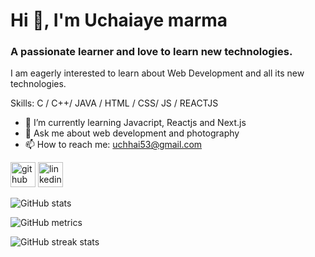 # Hi 👋, I'm Uchaiaye marma
### A passionate learner and love to learn new technologies.
I am eagerly interested to learn about Web Development and all its new technologies.

Skills: C / C++/ JAVA  / HTML / CSS/ JS / REACTJS 

- 🌱 I’m currently learning  Javacript, Reactjs and Next.js 
- 💬 Ask me about web development and photography 
- 📫 How to reach me: uchhai53@gmail.com 


[<img src='https://cdn.jsdelivr.net/npm/simple-icons@3.0.1/icons/github.svg' alt='github' height='40'>](https://github.com/uchaiaye53)  [<img src='https://cdn.jsdelivr.net/npm/simple-icons@3.0.1/icons/linkedin.svg' alt='linkedin' height='40'>](https://www.linkedin.com/in/u-chai-aye-marma-swe-sust/)  

![GitHub stats](https://github-readme-stats.vercel.app/api?username=uchaiaye53&show_icons=true)  

![GitHub metrics](https://metrics.lecoq.io/uchaiaye53)  

![GitHub streak stats](https://streak-stats.demolab.com/?user=uchaiaye53)  

